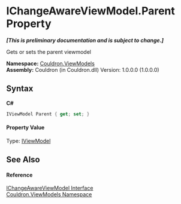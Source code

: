 # IChangeAwareViewModel.Parent Property 
 _**\[This is preliminary documentation and is subject to change.\]**_

Gets or sets the parent viewmodel

**Namespace:**&nbsp;<a href="N_Couldron_ViewModels">Couldron.ViewModels</a><br />**Assembly:**&nbsp;Couldron (in Couldron.dll) Version: 1.0.0.0 (1.0.0.0)

## Syntax

**C#**<br />
``` C#
IViewModel Parent { get; set; }
```


#### Property Value
Type: <a href="T_Couldron_ViewModels_IViewModel">IViewModel</a>

## See Also


#### Reference
<a href="T_Couldron_ViewModels_IChangeAwareViewModel">IChangeAwareViewModel Interface</a><br /><a href="N_Couldron_ViewModels">Couldron.ViewModels Namespace</a><br />